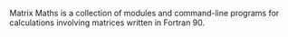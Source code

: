 Matrix Maths is a collection of modules and command-line programs for calculations involving matrices written in Fortran 90.
